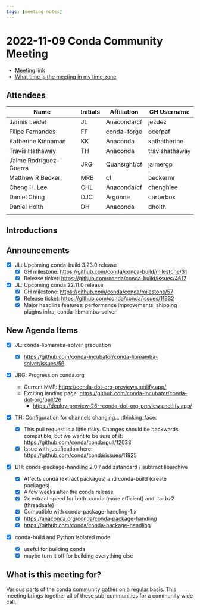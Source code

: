 ```yaml
---
tags: [meeting-notes]
---
```

# 2022-11-09 Conda Community Meeting

* [Meeting link](https://zoom.us/j/9138593505?pwd=SWh3dE1IK05LV01Qa0FJZ1ZpMzJLZz09)
* [What time is the meeting in my time zone](https://arewemeetingyet.com/UTC/2022-11-09/17:00/b/Conda%20community%20meeting)

## Attendees

| Name                     | Initials | Affiliation    | GH Username        |
| -------------------------| -------- | -------------- | ------------------ |
| Jannis Leidel            | JL       | Anaconda/cf    | jezdez             |
| Filipe Fernandes         | FF       | conda-forge    | ocefpaf            |
| Katherine Kinnaman       | KK       | Anaconda       | kathatherine       |
| Travis Hathaway          | TH       | Anaconda       | travishathaway     |
| Jaime Rodríguez-Guerra   | JRG      | Quansight/cf   | jaimergp           |
| Matthew R Becker         |  MRB     | cf             | beckermr           |
| Cheng H. Lee             | CHL      | Anaconda/cf    | chenghlee          |
| Daniel Ching             | DJC      | Argonne        | carterbox          |
| Daniel Holth             | DH       | Anaconda       | dholth             |
|                          |          |                |                    |


## Introductions


## Announcements

- [x] JL: Upcoming conda-build 3.23.0 release
    - [x] GH milestone: https://github.com/conda/conda-build/milestone/31
    - [x] Release ticket: https://github.com/conda/conda-build/issues/4617

- [x] JL: Upcoming conda 22.11.0 release
    - [x] GH milestone: https://github.com/conda/conda/milestone/57
    - [x] Release ticket: https://github.com/conda/conda/issues/11932
    - [x] Major headline features: performance improvements, shipping plugins infra, conda-libmamba-solver

## New Agenda Items

- [x] JL: conda-libmamba-solver graduation
    - [x] https://github.com/conda-incubator/conda-libmamba-solver/issues/56

- [x] JRG: Progress on conda.org
    - Current MVP: https://conda-dot-org-previews.netlify.app/
    - Exciting landing page: https://github.com/conda-incubator/conda-dot-org/pull/26
        - https://deploy-preview-26--conda-dot-org-previews.netlify.app/
    
- [x] TH: Configuration for channels changing... :thinking_face:
    - [x] This pull request is a little risky. Changes should be backwards compatible, but we want to be sure of it: https://github.com/conda/conda/pull/12033
    - [x] Issue with justification here: https://github.com/conda/conda/issues/11825

- [x] DH: conda-package-handling 2.0 / add zstandard / subtract libarchive
    - [x] Affects conda (extract packages) and conda-build (create packages)
    - [x] A few weeks after the conda release
    - [x] 2x extract speed for both .conda (more efficient) and .tar.bz2 (threadsafe)
    - [x] Compatible with conda-package-handling-1.x
    - [x] https://anaconda.org/conda/conda-package-handling
    - [x] https://github.com/conda/conda-package-handling

- [x] conda-build and Python isolated mode
    - [x] useful for building conda
    - [x] maybe turn it off for building everything else

## What is this meeting for?

Various parts of the conda community gather on a regular basis.  This meeting brings together all of these sub-communities for a community wide call.

